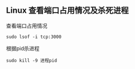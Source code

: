 ## Linux 查看端口占用情况及杀死进程

查看端口占用情况

```
sudo lsof -i tcp:3000
```

根据pid杀进程

```
sudo kill -9 进程pid
```

